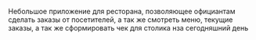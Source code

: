 Небольшое приложение для ресторана, позволяющее официантам сделать заказы от посетителей, а так же смотреть меню, текущие заказы, а так же сформировать чек для столика нза сегодняшний день
